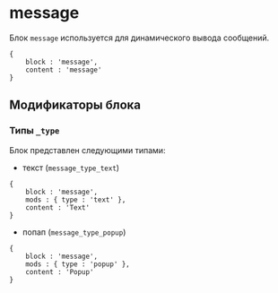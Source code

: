 # message

Блок `message` используется для динамического вывода сообщений.

```bemjson
{
    block : 'message',
    content : 'message'
}
```

## Модификаторы блока

### Типы `_type`

Блок представлен следующими типами:

* текст (`message_type_text`)

```bemjson
{
    block : 'message',
    mods : { type : 'text' },
    content : 'Text'
}
```

* попап (`message_type_popup`)

```bemjson
{
    block : 'message',
    mods : { type : 'popup' },
    content : 'Popup'
}
```
